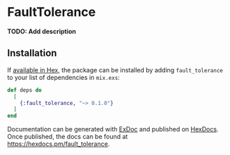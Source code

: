 # FaultTolerance

**TODO: Add description**

## Installation

If [available in Hex](https://hex.pm/docs/publish), the package can be installed
by adding `fault_tolerance` to your list of dependencies in `mix.exs`:

```elixir
def deps do
  [
    {:fault_tolerance, "~> 0.1.0"}
  ]
end
```

Documentation can be generated with [ExDoc](https://github.com/elixir-lang/ex_doc)
and published on [HexDocs](https://hexdocs.pm). Once published, the docs can
be found at <https://hexdocs.pm/fault_tolerance>.

